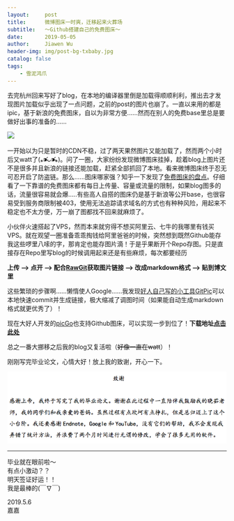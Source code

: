 ```yaml
---
layout:     post
title:      微博图床一时爽，迁移起来火葬场
subtitle:   ～Github搭建自己的免费图床～
date:       2019-05-05
author:     Jiawen Wu
header-img: img/post-bg-txbaby.jpg
catalog: false
tags:
    - 雪泥鸿爪
---
```

<script type="text/javascript">
// 禁止右键菜单
document.oncontextmenu = function(){ return false; };
// 禁止文字选择
document.onselectstart = function(){ return false; };
// 禁止复制
document.oncopy = function(){ return false; };
// 禁止剪切
document.oncut = function(){ return false; };
// 禁止粘贴
document.onpaste = function(){ return false; };
</script>

去完杭州回来写好了blog，在本地的编译器里倒是加载得顺顺利利，推出去才发现图片加载似乎出现了一点问题，之前的post的图片也崩了。一直以来用的都是ipic，基于新浪的免费图床，自以为非常方便......然而在别人的免费base里总是要做好出事的准备的......

![](https://www.sheng521.top/wp-content/uploads/2019/04/2019042816243.jpg)

一开始以为只是暂时的CDN不稳，过了两天果然图片又能加载了，然而两个小时后又watt了(⁎⁍̴̛ᴗ⁍̴̛⁎)。问了一圈，大家纷纷发现微博图床挂掉，趁着blog上图片还不是很多并且新浪的链接还能加载，赶紧全部抓回了本地。看来微博图床终于忍无可忍开启了防盗链。那么......图床哪家强？知乎一下发现了[免费图床的盘点](https://zhuanlan.zhihu.com/p/35270383)。仔细看了一下靠谱的免费图床都有每日上传量、容量或流量的限制，如果blog图多的话，流量很容易就会爆.....有些高人自搭的图床仍是基于新浪等公开base，也很容易受到服务商限制被403，使用无法追踪请求域名的方式也有种种风险，用起来不稳定也不太方便，万一崩了图都找不回来就麻烦了。  

小伙伴火速搭起了VPS，然而本来就穷得不想买阿里云、七牛的我哪里有钱买VPS。就在观望一圈准备乖乖掏钱给阿里爸爸的时候，突然想到既然Github能存我这些啰里八嗦的字，那肯定也能存图片滴！于是乎果断开个Repo存图。只是直接存在Repo里写blog的时候调用起来还是有些麻烦，每次都要经历

**上传 ——> 点开 ——> 配合[RawGit](https://rawgit.com/)获取图片链接 ——> 改成markdown格式 ——> 贴到博文里**

这些繁琐的步骤啊......懒惰使人Google......我发现[好人自己写的小工具GitPic](https://zzzzbw.cn/article/6)可以本地快速commit并生成链接，极大缩减了调图时间（如果能自动生成markdown格式就更优秀了）！

现在大好人开发的[picGo](https://sspai.com/post/42310)也支持Github图床，可以实现一步到位了！**下载地址[点击此处](https://github.com/Molunerfinn/PicGo)**

总之一番大挪移之后我的blog又复活啦（~~好像一直在watt~~）！

刚刚写完毕业论文，心情大好！放上我的致谢，开心一下。

![](https://raw.githubusercontent.com/BrokenCrayons/ImageBase/master/Images/WX20190506-222800.png)

---
毕业就在眼前啦～  
有点小激动？？  
明天签证好运！！  
我是最棒的(￣∇￣)

2019.5.6   
嘉嘉
